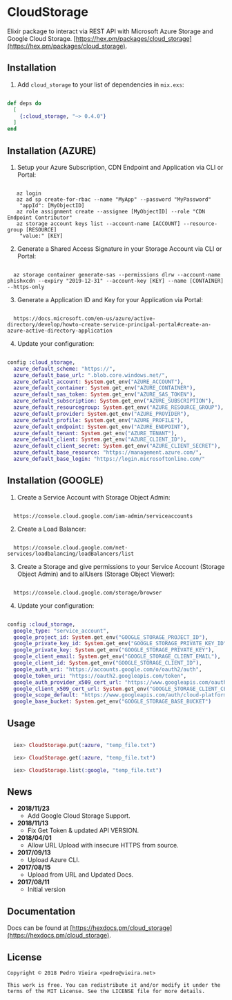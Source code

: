 # CloudStorage

Elixir package to interact via REST API with Microsoft Azure Storage and Google Cloud Storage. [https://hex.pm/packages/cloud_storage](https://hex.pm/packages/cloud_storage).

## Installation

1. Add `cloud_storage` to your list of dependencies in `mix.exs`:

```elixir

def deps do
  [
    {:cloud_storage, "~> 0.4.0"}
  ]
end

```

## Installation (AZURE)

1. Setup your Azure Subscription, CDN Endpoint and Application via CLI or Portal:

```

   az login
   az ad sp create-for-rbac --name "MyApp" --password "MyPassword"
    "appId": [MyObjectID]
   az role assignment create --assignee [MyObjectID] --role "CDN Endpoint Contributor"
   az storage account keys list --account-name [ACCOUNT] --resource-group [RESOURCE]
    "value:" [KEY]

```

2. Generate a Shared Access Signature in your Storage Account via CLI or Portal:

```

  az storage container generate-sas --permissions dlrw --account-name phishxcdn --expiry "2019-12-31" --account-key [KEY] --name [CONTAINER] --https-only

```

3. Generate a Application ID and Key for your Application via Portal:

```

  https://docs.microsoft.com/en-us/azure/active-directory/develop/howto-create-service-principal-portal#create-an-azure-active-directory-application

```

4. Update your configuration:

```elixir

config :cloud_storage,
  azure_default_scheme: "https://",
  azure_default_base_url: ".blob.core.windows.net/",
  azure_default_account: System.get_env("AZURE_ACCOUNT"),
  azure_default_container: System.get_env("AZURE_CONTAINER"),
  azure_default_sas_token: System.get_env("AZURE_SAS_TOKEN"),
  azure_default_subscription: System.get_env("AZURE_SUBSCRIPTION"),
  azure_default_resourcegroup: System.get_env("AZURE_RESOURCE_GROUP"),
  azure_default_provider: System.get_env("AZURE_PROVIDER"),
  azure_default_profile: System.get_env("AZURE_PROFILE"),
  azure_default_endpoint: System.get_env("AZURE_ENDPOINT"),
  azure_default_tenant: System.get_env("AZURE_TENANT"),
  azure_default_client: System.get_env("AZURE_CLIENT_ID"),
  azure_default_client_secret: System.get_env("AZURE_CLIENT_SECRET"),
  azure_default_base_resource: "https://management.azure.com/",
  azure_default_base_login: "https://login.microsoftonline.com/"

```

## Installation (GOOGLE)

1. Create a Service Account with Storage Object Admin:

```

  https://console.cloud.google.com/iam-admin/serviceaccounts

```

2. Create a Load Balancer:

```

  https://console.cloud.google.com/net-services/loadbalancing/loadBalancers/list

```

3. Create a Storage and give permissions to your Service Account (Storage Object Admin) and to allUsers (Storage Object Viewer):

```

  https://console.cloud.google.com/storage/browser

```

4. Update your configuration:

```elixir

config :cloud_storage,
  google_type: "service_account",
  google_project_id: System.get_env("GOOGLE_STORAGE_PROJECT_ID"),
  google_private_key_id: System.get_env("GOOGLE_STORAGE_PRIVATE_KEY_ID"),
  google_private_key: System.get_env("GOOGLE_STORAGE_PRIVATE_KEY"),
  google_client_email: System.get_env("GOOGLE_STORAGE_CLIENT_EMAIL"),
  google_client_id: System.get_env("GOOGLE_STORAGE_CLIENT_ID"),
  google_auth_uri: "https://accounts.google.com/o/oauth2/auth",
  google_token_uri: "https://oauth2.googleapis.com/token",
  google_auth_provider_x509_cert_url: "https://www.googleapis.com/oauth2/v1/certs",
  google_client_x509_cert_url: System.get_env("GOOGLE_STORAGE_CLIENT_CERT_URL"),
  google_scope_default: "https://www.googleapis.com/auth/cloud-platform",
  google_base_bucket: System.get_env("GOOGLE_STORAGE_BASE_BUCKET")

```

## Usage

```elixir

  iex> CloudStorage.put(:azure, "temp_file.txt")

  iex> CloudStorage.get(:azure, "temp_file.txt")

  iex> CloudStorage.list(:google, "temp_file.txt")

```

## News

- **2018/11/23**
  - Add Google Cloud Storage Support.
- **2018/11/13**
  - Fix Get Token & updated API VERSION.
- **2018/04/01**
  - Allow URL Upload with insecure HTTPS from source.
- **2017/09/13**
  - Upload Azure CLI.
- **2017/08/15**
  - Upload from URL and Updated Docs.
- **2017/08/11**
  - Initial version


## Documentation

Docs can be found at [https://hexdocs.pm/cloud_storage](https://hexdocs.pm/cloud_storage).

## License

    Copyright © 2018 Pedro Vieira <pedro@vieira.net>

    This work is free. You can redistribute it and/or modify it under the
    terms of the MIT License. See the LICENSE file for more details.